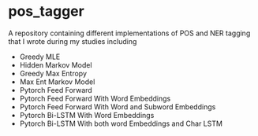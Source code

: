 # pos_tagger
A repository containing different implementations of POS and NER tagging that I wrote during my studies including

- Greedy MLE
- Hidden Markov Model
- Greedy Max Entropy
- Max Ent Markov Model
- Pytorch Feed Forward
- Pytorch Feed Forward With Word Embeddings
- Pytorch Feed Forward With Word and Subword Embeddings
- Pytorch Bi-LSTM With Word Embeddings
- Pytorch Bi-LSTM With both word Embeddings and Char LSTM

